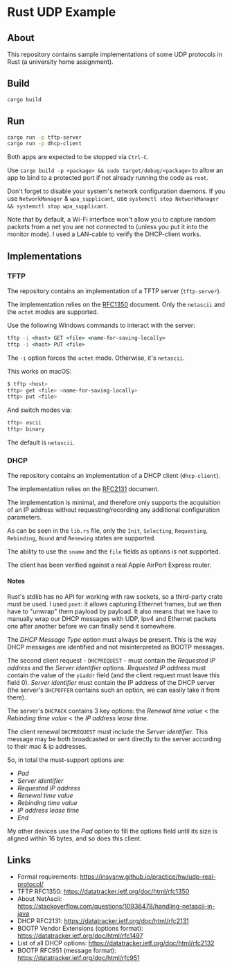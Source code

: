 # Rust UDP Example
## About

This repository contains sample implementations of some UDP protocols in Rust (a university home assignment).

## Build

```bash
cargo build
```

## Run

```bash
cargo run -p tftp-server
cargo run -p dhcp-client
```

Both apps are expected to be stopped via `Ctrl-C`.

Use `cargo build -p <package> && sudo target/debug/<package>` to allow an app to bind to a protected port if not already running the code as `root`.

Don't forget to disable your system's network configuration daemons. If you use `NetworkManager` & `wpa_supplicant`, use `systemctl stop NetworkManager && systemctl stop wpa_supplicant`.

Note that by default, a Wi-Fi interface won't allow you to capture random packets from a net you are not connected to (unless you put it into the monitor mode). I used a LAN-cable to verify the DHCP-client works.

## Implementations
### TFTP

The repository contains an implementation of a TFTP server (`tftp-server`).

The implementation relies on the [RFC1350](https://datatracker.ietf.org/doc/html/rfc1350) document.
Only the `netascii` and the `octet` modes are supported.

Use the following Windows commands to interact with the server:

```bat
tftp -i <host> GET <file> <name-for-saving-locally>
tftp -i <host> PUT <file>
```

The `-i` option forces the `octet` mode. Otherwise, it's `netascii`.

This works on macOS:

```bash
$ tftp <host>
tftp> get <file> <name-for-saving-locally>
tftp> put <file>
```

And switch modes via:

```bash
tftp> ascii
tftp> binary
```

The default is `netascii`.

### DHCP

The repository contains an implementation of a DHCP client (`dhcp-client`).

The implementation relies on the [RFC2131](https://datatracker.ietf.org/doc/html/rfc2131) document.

The implementation is minimal, and therefore only supports the acquisition of an IP address without requesting/recording any additional configuration parameters.

As can be seen in the `lib.rs` file, only the `Init`, `Selecting`, `Requesting`, `Rebinding`, `Bound` and `Renewing` states are supported.

The ability to use the `sname` and the `file` fields as options is not supported.

The client has been verified against a real Apple AirPort Express router.

#### Notes

Rust's stdlib has no API for working with raw sockets, so a third-party crate must be used. I used `pnet`: it allows capturing Ethernet frames, but we then have to "unwrap" them payload by payload. It also means that we have to manually wrap our DHCP messages with UDP, Ipv4 and Ethernet packets one after another before we can finally send it somewhere.

The _DHCP Message Type_ option must always be present. This is the way DHCP messages are identified and not misinterpreted as BOOTP messages.

The second client request - `DHCPREQUEST` - must contain the _Requested IP address_ and the _Server identifier_ options. _Requested IP address_ must contain the value of the `yiaddr` field (and the client request must leave this field 0). _Server identifier_ must contain the IP address of the DHCP server (the server's `DHCPOFFER` contains such an option, we can easily take it from there).

The server's `DHCPACK` contains 3 key options: the _Renewal time value_ < the _Rebinding time value_ < the _IP address lease time_.

The client renewal `DHCPREQUEST` must include the _Server identifier_. This message may be both broadcasted or sent directly to the server according to their mac & ip addresses.

So, in total the must-support options are:
- _Pad_
- _Server identifier_
- _Requested IP address_
- _Renewal time value_
- _Rebinding time value_
- _IP address lease time_
- _End_

My other devices use the _Pad_ option to fill the options field until its size is aligned within 16 bytes, and so does this client.

## Links

* Formal requirements: https://insysnw.github.io/practice/hw/udp-real-protocol/
* TFTP RFC1350: https://datatracker.ietf.org/doc/html/rfc1350
* About NetAscii: https://stackoverflow.com/questions/10936478/handling-netascii-in-java
* DHCP RFC2131: https://datatracker.ietf.org/doc/html/rfc2131
* BOOTP Vendor Extensions (options format): https://datatracker.ietf.org/doc/html/rfc1497
* List of all DHCP options: https://datatracker.ietf.org/doc/html/rfc2132
* BOOTP RFC951 (message format): https://datatracker.ietf.org/doc/html/rfc951
